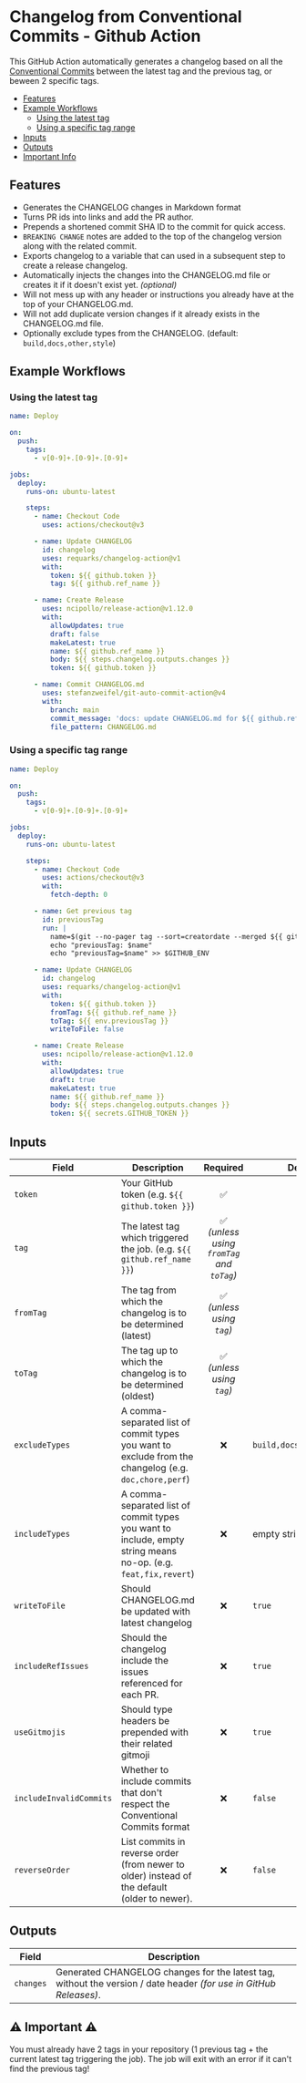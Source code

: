 # Changelog from Conventional Commits - Github Action

This GitHub Action automatically generates a changelog based on all the [Conventional Commits](https://www.conventionalcommits.org) between the latest tag and the previous tag, or beween 2 specific tags.

- [Features](#features)
- [Example Workflows](#example-workflows)
  - [Using the latest tag](#using-the-latest-tag)
  - [Using a specific tag range](#using-a-specific-tag-range)
- [Inputs](#inputs)
- [Outputs](#outputs)
- [Important Info](#warning-important-warning)

## Features

- Generates the CHANGELOG changes in Markdown format
- Turns PR ids into links and add the PR author.
- Prepends a shortened commit SHA ID to the commit for quick access.
- `BREAKING CHANGE` notes are added to the top of the changelog version along with the related commit.
- Exports changelog to a variable that can used in a subsequent step to create a release changelog.
- Automatically injects the changes into the CHANGELOG.md file or creates it if it doesn't exist yet. *(optional)*
- Will not mess up with any header or instructions you already have at the top of your CHANGELOG.md.
- Will not add duplicate version changes if it already exists in the CHANGELOG.md file.
- Optionally exclude types from the CHANGELOG. (default: `build,docs,other,style`)

## Example Workflows

### Using the latest tag

``` yaml
name: Deploy

on:
  push:
    tags:
      - v[0-9]+.[0-9]+.[0-9]+

jobs:
  deploy:
    runs-on: ubuntu-latest

    steps:
      - name: Checkout Code
        uses: actions/checkout@v3

      - name: Update CHANGELOG
        id: changelog
        uses: requarks/changelog-action@v1
        with:
          token: ${{ github.token }}
          tag: ${{ github.ref_name }}

      - name: Create Release
        uses: ncipollo/release-action@v1.12.0
        with:
          allowUpdates: true
          draft: false
          makeLatest: true
          name: ${{ github.ref_name }}
          body: ${{ steps.changelog.outputs.changes }}
          token: ${{ github.token }}

      - name: Commit CHANGELOG.md
        uses: stefanzweifel/git-auto-commit-action@v4
        with:
          branch: main
          commit_message: 'docs: update CHANGELOG.md for ${{ github.ref_name }} [skip ci]'
          file_pattern: CHANGELOG.md
```

### Using a specific tag range

``` yaml
name: Deploy

on:
  push:
    tags:
      - v[0-9]+.[0-9]+.[0-9]+

jobs:
  deploy:
    runs-on: ubuntu-latest

    steps:
      - name: Checkout Code
        uses: actions/checkout@v3
        with:
          fetch-depth: 0

      - name: Get previous tag
        id: previousTag
        run: |
          name=$(git --no-pager tag --sort=creatordate --merged ${{ github.ref_name }} | tail -2 | head -1)
          echo "previousTag: $name"
          echo "previousTag=$name" >> $GITHUB_ENV

      - name: Update CHANGELOG
        id: changelog
        uses: requarks/changelog-action@v1
        with:
          token: ${{ github.token }}
          fromTag: ${{ github.ref_name }}
          toTag: ${{ env.previousTag }}
          writeToFile: false

      - name: Create Release
        uses: ncipollo/release-action@v1.12.0
        with:
          allowUpdates: true
          draft: true
          makeLatest: true
          name: ${{ github.ref_name }}
          body: ${{ steps.changelog.outputs.changes }}
          token: ${{ secrets.GITHUB_TOKEN }}
```

## Inputs

| Field                   | Description                                                                                                    |                            Required                            | Default                  |
|-------------------------|----------------------------------------------------------------------------------------------------------------|:--------------------------------------------------------------:|--------------------------|
| `token`                 | Your GitHub token (e.g. `${{ github.token }}`)                                                                 |                       :white_check_mark:                       |                          |
| `tag`                   | The latest tag which triggered the job. (e.g. `${{ github.ref_name }}`)                                        | :white_check_mark: <br> *(unless using `fromTag` and `toTag`)* |                          |
| `fromTag`               | The tag from which the changelog is to be determined (latest)                                                  |         :white_check_mark: <br> *(unless using `tag`)*         |                          |
| `toTag`                 | The tag up to which the changelog is to be determined (oldest)                                                 |         :white_check_mark: <br> *(unless using `tag`)*         |                          |
| `excludeTypes`          | A comma-separated list of commit types you want to exclude from the changelog (e.g. `doc,chore,perf`)          |                              :x:                               | `build,docs,other,style` |
| `includeTypes`          | A comma-separated list of commit types you want to include, empty string means no-op. (e.g. `feat,fix,revert`) |                              :x:                               | empty string             |
| `writeToFile`           | Should CHANGELOG.md be updated with latest changelog                                                           |                              :x:                               | `true`                   |
| `includeRefIssues`      | Should the changelog include the issues referenced for each PR.                                                |                              :x:                               | `true`                   |
| `useGitmojis`           | Should type headers be prepended with their related gitmoji                                                    |                              :x:                               | `true`                   |
| `includeInvalidCommits` | Whether to include commits that don't respect the Conventional Commits format                                  |                              :x:                               | `false`                  |
| `reverseOrder`          | List commits in reverse order (from newer to older) instead of the default (older to newer).                   |                              :x:                               | `false`                  |

## Outputs

| Field | Description |
|-------|-------------|
| `changes` | Generated CHANGELOG changes for the latest tag, without the version / date header *(for use in GitHub Releases)*. |

## :warning: Important :warning:

You must already have 2 tags in your repository (1 previous tag + the current latest tag triggering the job). The job will exit with an error if it can't find the previous tag!

